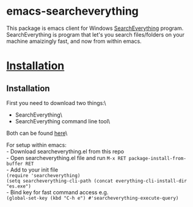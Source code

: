 # emacs-searcheverything

This package is emacs client for Windows [SearchEverything](https://www.voidtools.com/) program.
SearchEverything is program that let's you search files/folders on your machine amaizingly fast, and now from within emacs.

# [Installation](#Installation)

## Installation
First you need to download two things:\
 - SearchEverything\
 - SearchEverything command line tool\

 Both can be found [here](https://www.voidtools.com/downloads/)\

For setup within emacs:\
    - Download searcheverything.el from this repo\
    - Open searcheverything.el file and run `M-x RET package-install-from-buffer RET`\
    - Add to your init file\
    `(require 'searcheverything)`\
     `(setq searcheverything-cli-path (concat everything-cli-install-dir "es.exe")`\
    - Bind key for fast command access e.g.\
    `(global-set-key (kbd "C-h e") #'searcheverything-execute-query)`

